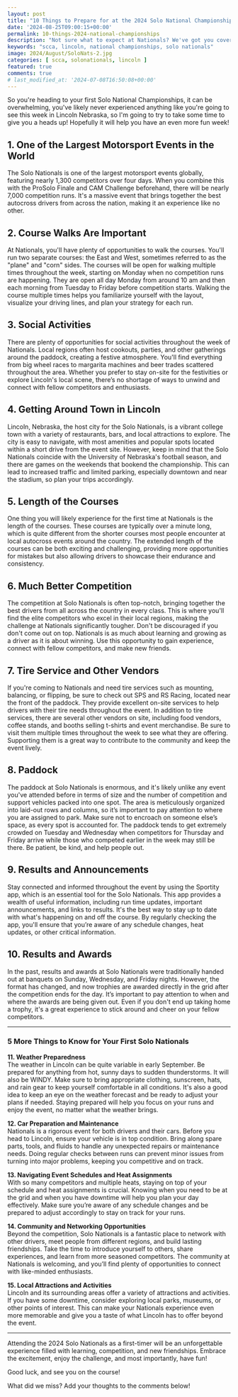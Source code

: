 ```yaml
---
layout: post
title: "10 Things to Prepare for at the 2024 Solo National Championships"
date: '2024-08-25T09:00:15+00:00'
permalink: 10-things-2024-national-championships
description: "Not sure what to expect at Nationals? We've got you covered"
keywords: "scca, lincoln, national championships, solo nationals"
image: 2024/August/SoloNats-2.jpg
categories: [ scca, solonationals, lincoln ]
featured: true
comments: true
# last_modified_at: '2024-07-08T16:50:08+00:00'
---
```

So you're heading to your first Solo National Championships, it can be overwhelming, you've likely never experienced anything like you're going to see this week in Lincoln Nebraska, so I'm going to try to take some time to give you a heads up! Hopefully it will help you have an even more fun week!

## 1. One of the Largest Motorsport Events in the World

The Solo Nationals is one of the largest motorsport events globally, featuring nearly 1,300 competitors over four days. When you combine this with the ProSolo Finale and CAM Challenge beforehand, there will be nearly 7,000 competition runs. It's a massive event that brings together the best autocross drivers from across the nation, making it an experience like no other.

## 2. Course Walks Are Important

At Nationals, you'll have plenty of opportunities to walk the courses. You'll run two separate courses: the East and West, sometimes referred to as the "plane" and "corn" sides. The courses will be open for walking multiple times throughout the week, starting on Monday when no competition runs are happening. They are open all day Monday from around 10 am and then each morning from Tuesday to Friday before competition starts. Walking the course multiple times helps you familiarize yourself with the layout, visualize your driving lines, and plan your strategy for each run.

## 3. Social Activities

There are plenty of opportunities for social activities throughout the week of Nationals. Local regions often host cookouts, parties, and other gatherings around the paddock, creating a festive atmosphere. You'll find everything from big wheel races to margarita machines and beer trades scattered throughout the area. Whether you prefer to stay on-site for the festivities or explore Lincoln's local scene, there’s no shortage of ways to unwind and connect with fellow competitors and enthusiasts.

## 4. Getting Around Town in Lincoln

Lincoln, Nebraska, the host city for the Solo Nationals, is a vibrant college town with a variety of restaurants, bars, and local attractions to explore. The city is easy to navigate, with most amenities and popular spots located within a short drive from the event site. However, keep in mind that the Solo Nationals coincide with the University of Nebraska's football season, and there are games on the weekends that bookend the championship. This can lead to increased traffic and limited parking, especially downtown and near the stadium, so plan your trips accordingly.

## 5. Length of the Courses

One thing you will likely experience for the first time at Nationals is the length of the courses. These courses are typically over a minute long, which is quite different from the shorter courses most people encounter at local autocross events around the country. The extended length of the courses can be both exciting and challenging, providing more opportunities for mistakes but also allowing drivers to showcase their endurance and consistency.

## 6. Much Better Competition

The competition at Solo Nationals is often top-notch, bringing together the best drivers from all across the country in every class. This is where you'll find the elite competitors who excel in their local regions, making the challenge at Nationals significantly tougher. Don't be discouraged if you don't come out on top. Nationals is as much about learning and growing as a driver as it is about winning. Use this opportunity to gain experience, connect with fellow competitors, and make new friends.

## 7. Tire Service and Other Vendors

If you're coming to Nationals and need tire services such as mounting, balancing, or flipping, be sure to check out SPS and RS Racing, located near the front of the paddock. They provide excellent on-site services to help drivers with their tire needs throughout the event. In addition to tire services, there are several other vendors on site, including food vendors, coffee stands, and booths selling t-shirts and event merchandise. Be sure to visit them multiple times throughout the week to see what they are offering. Supporting them is a great way to contribute to the community and keep the event lively.

## 8. Paddock

The paddock at Solo Nationals is enormous, and it's likely unlike any event you've attended before in terms of size and the number of competition and support vehicles packed into one spot. The area is meticulously organized into laid-out rows and columns, so it’s important to pay attention to where you are assigned to park. Make sure not to encroach on someone else’s space, as every spot is accounted for. The paddock tends to get extremely crowded on Tuesday and Wednesday when competitors for Thursday and Friday arrive while those who competed earlier in the week may still be there. Be patient, be kind, and help people out.

## 9. Results and Announcements

Stay connected and informed throughout the event by using the Sportity app, which is an essential tool for the Solo Nationals. This app provides a wealth of useful information, including run time updates, important announcements, and links to results. It's the best way to stay up to date with what's happening on and off the course. By regularly checking the app, you'll ensure that you’re aware of any schedule changes, heat updates, or other critical information.

## 10. Results and Awards

In the past, results and awards at Solo Nationals were traditionally handed out at banquets on Sunday, Wednesday, and Friday nights. However, the format has changed, and now trophies are awarded directly in the grid after the competition ends for the day. It’s important to pay attention to when and where the awards are being given out. Even if you don't end up taking home a trophy, it's a great experience to stick around and cheer on your fellow competitors.

---

### 5 More Things to Know for Your First Solo Nationals

**11. Weather Preparedness**  
The weather in Lincoln can be quite variable in early September. Be prepared for anything from hot, sunny days to sudden thunderstorms. It will also be WINDY. Make sure to bring appropriate clothing, sunscreen, hats, and rain gear to keep yourself comfortable in all conditions. It's also a good idea to keep an eye on the weather forecast and be ready to adjust your plans if needed. Staying prepared will help you focus on your runs and enjoy the event, no matter what the weather brings.

**12. Car Preparation and Maintenance**  
Nationals is a rigorous event for both drivers and their cars. Before you head to Lincoln, ensure your vehicle is in top condition. Bring along spare parts, tools, and fluids to handle any unexpected repairs or maintenance needs. Doing regular checks between runs can prevent minor issues from turning into major problems, keeping you competitive and on track.

**13. Navigating Event Schedules and Heat Assignments**  
With so many competitors and multiple heats, staying on top of your schedule and heat assignments is crucial. Knowing when you need to be at the grid and when you have downtime will help you plan your day effectively. Make sure you’re aware of any schedule changes and be prepared to adjust accordingly to stay on track for your runs.

**14. Community and Networking Opportunities**  
Beyond the competition, Solo Nationals is a fantastic place to network with other drivers, meet people from different regions, and build lasting friendships. Take the time to introduce yourself to others, share experiences, and learn from more seasoned competitors. The community at Nationals is welcoming, and you’ll find plenty of opportunities to connect with like-minded enthusiasts.

**15. Local Attractions and Activities**  
Lincoln and its surrounding areas offer a variety of attractions and activities. If you have some downtime, consider exploring local parks, museums, or other points of interest. This can make your Nationals experience even more memorable and give you a taste of what Lincoln has to offer beyond the event.

---

Attending the 2024 Solo Nationals as a first-timer will be an unforgettable experience filled with learning, competition, and new friendships. Embrace the excitement, enjoy the challenge, and most importantly, have fun!

Good luck, and see you on the course!

What did we miss? Add your thoughts to the comments below!
